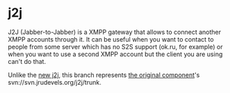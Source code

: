 # j2j
J2J (Jabber-to-Jabber) is a XMPP gateway that allows to connect another XMPP accounts through it. It can be useful when you want to contact to people from some server which has no S2S support (ok.ru, for example) or when you want to use a second XMPP account but the client you are using can't do that.

Unlike the [new j2j](jbinary/j2j), this branch represents [the original component](http://jawiki.ru/Eng:J2J)'s svn://svn.jrudevels.org/j2j/trunk.
